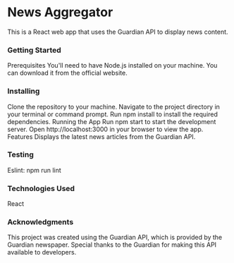 # News Aggregator

This is a React web app that uses the Guardian API to display news content.

### Getting Started

Prerequisites
You'll need to have Node.js installed on your machine. You can download it from the official website.

### Installing

Clone the repository to your machine.
Navigate to the project directory in your terminal or command prompt.
Run npm install to install the required dependencies.
Running the App
Run npm start to start the development server.
Open http://localhost:3000 in your browser to view the app.
Features
Displays the latest news articles from the Guardian API.

### Testing

Eslint: npm run lint

### Technologies Used

React

### Acknowledgments

This project was created using the Guardian API, which is provided by the Guardian newspaper. Special thanks to the Guardian for making this API available to developers.
